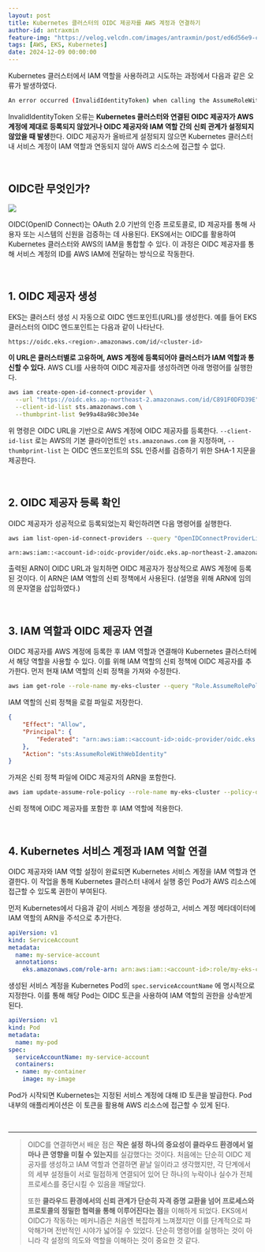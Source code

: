 ```yaml
---
layout: post
title: Kubernetes 클러스터의 OIDC 제공자를 AWS 계정과 연결하기
author-id: antraxmin
feature-img: "https://velog.velcdn.com/images/antraxmin/post/ed6d56e9-ce90-4805-8d1a-4d817a578903/image.png"
tags: [AWS, EKS, Kubernetes]
date: 2024-12-09 00:00:00
---
```


Kubernetes 클러스터에서 IAM 역할을 사용하려고 시도하는 과정에서 다음과 같은 오류가 발생하였다. 

```bash
An error occurred (InvalidIdentityToken) when calling the AssumeRoleWithWebIdentity operation: No OpenIDConnect provider found in your account for https://oidc.eks.ap-northeast-2.amazonaws.com/id/C891F985BAF5A4C1C7ABBA6A00DFD39E
```

InvalidIdentityToken 오류는 **Kubernetes 클러스터와 연결된 OIDC 제공자가 AWS 계정에 제대로 등록되지 않았거나 OIDC 제공자와 IAM 역할 간의 신뢰 관계가 설정되지 않았을 때 발생**한다. OIDC 제공자가 올바르게 설정되지 않으면 Kubernetes 클러스터 내 서비스 계정이 IAM 역할과 연동되지 않아 AWS 리소스에 접근할 수 없다. 

<br />

## OIDC란 무엇인가? 

![](https://velog.velcdn.com/images/antraxmin/post/fba852ad-9fc1-465a-9861-389b29be52b8/image.png)

OIDC(OpenID Connect)는 OAuth 2.0 기반의 인증 프로토콜로, ID 제공자를 통해 사용자 또는 시스템의 신원을 검증하는 데 사용된다. EKS에서는 OIDC를 활용하여 Kubernetes 클러스터와 AWS의 IAM을 통합할 수 있다. 이 과정은 OIDC 제공자를 통해 서비스 계정의 ID를 AWS IAM에 전달하는 방식으로 작동한다. 

<br />

## 1. OIDC 제공자 생성
EKS는 클러스터 생성 시 자동으로 OIDC 엔드포인트(URL)를 생성한다. 예를 들어 EKS 클러스터의 OIDC 엔드포인트는 다음과 같이 나타난다. 

```bash
https://oidc.eks.<region>.amazonaws.com/id/<cluster-id>
```

**이 URL은 클러스터별로 고유하며, AWS 계정에 등록되어야 클러스터가 IAM 역할과 통신할 수 있다.** AWS CLI를 사용하여 OIDC 제공자를 생성하려면 아래 명령어를 실행한다. 

```bash
aws iam create-open-id-connect-provider \
  --url "https://oidc.eks.ap-northeast-2.amazonaws.com/id/C891F0DFD39E" \
  --client-id-list sts.amazonaws.com \
  --thumbprint-list 9e99a48a98c30e34e
```

위 명령은 OIDC URL을 기반으로 AWS 계정에 OIDC 제공자를 등록한다. `--client-id-list` 로는 AWS의 기본 클라이언트인 `sts.amazonaws.com` 을 지정하며, `--thumbprint-list` 는 OIDC 엔드포인트의 SSL 인증서를 검증하기 위한 SHA-1 지문을 제공한다.

<br />

## 2. OIDC 제공자 등록 확인 
OIDC 제공자가 성공적으로 등록되었는지 확인하려면 다음 명령어를 실행한다. 

```bash
aws iam list-open-id-connect-providers --query "OpenIDConnectProviderList[*].Arn" --output text
```

```bash
arn:aws:iam::<account-id>:oidc-provider/oidc.eks.ap-northeast-2.amazonaws.com/id/C891F0DFD39E
```

출력된 ARN이 OIDC URL과 일치하면 OIDC 제공자가 정상적으로 AWS 계정에 등록된 것이다. 이 ARN은 IAM 역할의 신뢰 정책에서 사용된다. (설명을 위해 ARN에 임의의 문자열을 삽입하였다.)

<br />

## 3. IAM 역할과 OIDC 제공자 연결
OIDC 제공자를 AWS 계정에 등록한 후 IAM 역할과 연결해야 Kubernetes 클러스터에서 해당 역할을 사용할 수 있다. 이를 위해 IAM 역할의 신뢰 정책에 OIDC 제공자를 추가한다. 먼저 현재 IAM 역할의 신뢰 정책을 가져와 수정한다. 

```bash
aws iam get-role --role-name my-eks-cluster --query "Role.AssumeRolePolicyDocument" --output json > trust-policy.json
```

IAM 역할의 신뢰 정책을 로컬 파일로 저장한다.

```json
{
    "Effect": "Allow",
    "Principal": {
        "Federated": "arn:aws:iam::<account-id>:oidc-provider/oidc.eks.ap-northeast-2.amazonaws.com/id/C891F0DFD39E"
    },
    "Action": "sts:AssumeRoleWithWebIdentity"
}
```
가져온 신뢰 정책 파일에 OIDC 제공자의 ARN을 포함한다.

```bash
aws iam update-assume-role-policy --role-name my-eks-cluster --policy-document file://trust-policy.json
```

신뢰 정책에 OIDC 제공자를 포함한 후 IAM 역할에 적용한다. 

<br />

## 4. Kubernetes 서비스 계정과 IAM 역할 연결
OIDC 제공자와 IAM 역할 설정이 완료되면 Kubernetes 서비스 계정을 IAM 역할과 연결한다. 이 작업을 통해 Kubernetes 클러스터 내에서 실행 중인 Pod가 AWS 리소스에 접근할 수 있도록 권한이 부여된다. 

먼저 Kubernetes에서 다음과 같이 서비스 계정을 생성하고, 서비스 계정 메타데이터에 IAM 역할의 ARN을 주석으로 추가한다. 

```yaml
apiVersion: v1
kind: ServiceAccount
metadata:
  name: my-service-account
  annotations:
    eks.amazonaws.com/role-arn: arn:aws:iam::<account-id>:role/my-eks-cluster-role
```
    
생성된 서비스 계정을 Kubernetes Pod의 `spec.serviceAccountName` 에 명시적으로 지정한다. 이를 통해 해당 Pod는 OIDC 토큰을 사용하여 IAM 역할의 권한을 상속받게 된다. 

```yaml
apiVersion: v1
kind: Pod
metadata:
  name: my-pod
spec:
  serviceAccountName: my-service-account
  containers:
  - name: my-container
    image: my-image
```

Pod가 시작되면 Kubernetes는 지정된 서비스 계정에 대해 ID 토큰을 발급한다. Pod 내부의 애플리케이션은 이 토큰을 활용해 AWS 리소스에 접근할 수 있게 된다. 

<br/>

---

> OIDC를 연결하면서 배운 점은 **작은 설정 하나의 중요성이 클라우드 환경에서 얼마나 큰 영향을 미칠 수 있는지**를 실감했다는 것이다. 처음에는 단순히 OIDC 제공자를 생성하고 IAM 역할과 연결하면 끝날 일이라고 생각했지만, 각 단계에서의 세부 설정들이 서로 밀접하게 연결되어 있어 단 하나의 누락이나 실수가 전체 프로세스를 중단시킬 수 있음을 깨달았다. 
>
> 또한 **클라우드 환경에서의 신뢰 관계가 단순히 자격 증명 교환을 넘어 프로세스와 프로토콜의 정밀한 협력을 통해 이루어진다는 점**을 이해하게 되었다. EKS에서 OIDC가 작동하는 메커니즘은 처음엔 복잡하게 느껴졌지만 이를 단계적으로 파악해가며 전반적인 시야가 넓어질 수 있었다. 단순히 명령어를 실행하는 것이 아니라 각 설정의 의도와 역할을 이해하는 것이 중요한 것 같다. 